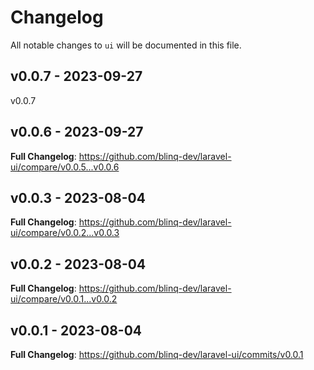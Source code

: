 # Changelog

All notable changes to `ui` will be documented in this file.

## v0.0.7 - 2023-09-27

v0.0.7

## v0.0.6 - 2023-09-27

**Full Changelog**: https://github.com/blinq-dev/laravel-ui/compare/v0.0.5...v0.0.6

## v0.0.3 - 2023-08-04

**Full Changelog**: https://github.com/blinq-dev/laravel-ui/compare/v0.0.2...v0.0.3

## v0.0.2 - 2023-08-04

**Full Changelog**: https://github.com/blinq-dev/laravel-ui/compare/v0.0.1...v0.0.2

## v0.0.1 - 2023-08-04

**Full Changelog**: https://github.com/blinq-dev/laravel-ui/commits/v0.0.1
